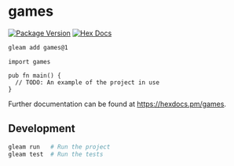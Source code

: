 # games

[![Package Version](https://img.shields.io/hexpm/v/games)](https://hex.pm/packages/games)
[![Hex Docs](https://img.shields.io/badge/hex-docs-ffaff3)](https://hexdocs.pm/games/)

```sh
gleam add games@1
```
```gleam
import games

pub fn main() {
  // TODO: An example of the project in use
}
```

Further documentation can be found at <https://hexdocs.pm/games>.

## Development

```sh
gleam run   # Run the project
gleam test  # Run the tests
```
